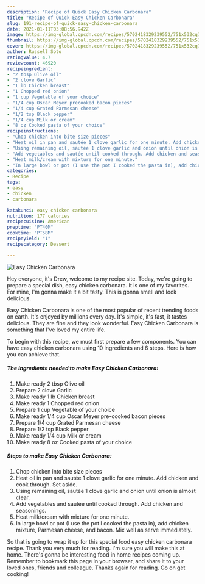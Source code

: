 ```yaml
---
description: "Recipe of Quick Easy Chicken Carbonara"
title: "Recipe of Quick Easy Chicken Carbonara"
slug: 191-recipe-of-quick-easy-chicken-carbonara
date: 2021-01-11T03:08:56.942Z
image: https://img-global.cpcdn.com/recipes/5702418329239552/751x532cq70/easy-chicken-carbonara-recipe-main-photo.jpg
thumbnail: https://img-global.cpcdn.com/recipes/5702418329239552/751x532cq70/easy-chicken-carbonara-recipe-main-photo.jpg
cover: https://img-global.cpcdn.com/recipes/5702418329239552/751x532cq70/easy-chicken-carbonara-recipe-main-photo.jpg
author: Russell Soto
ratingvalue: 4.7
reviewcount: 46920
recipeingredient:
- "2 tbsp Olive oil"
- "2 clove Garlic"
- "1 lb Chicken breast"
- "1 Chopped red onion"
- "1 cup Vegetable of your choice"
- "1/4 cup Oscar Meyer precooked bacon pieces"
- "1/4 cup Grated Parmesan cheese"
- "1/2 tsp Black pepper"
- "1/4 cup Milk or cream"
- "8 oz Cooked pasta of your choice"
recipeinstructions:
- "Chop chicken into bite size pieces"
- "Heat oil in pan and sautée 1 clove garlic for one minute. Add chicken and cook through. Set aside."
- "Using remaining oil, sautée 1 clove garlic and onion until onion is almost clear."
- "Add vegetables and sautée until cooked through. Add chicken and seasonings."
- "Heat milk/cream with mixture for one minute."
- "In large bowl or pot (I use the pot I cooked the pasta in), add chicken mixture, Parmesan cheese, and bacon. Mix well as serve immediately."
categories:
- Recipe
tags:
- easy
- chicken
- carbonara

katakunci: easy chicken carbonara 
nutrition: 177 calories
recipecuisine: American
preptime: "PT40M"
cooktime: "PT58M"
recipeyield: "1"
recipecategory: Dessert

---
```



![Easy Chicken Carbonara](https://img-global.cpcdn.com/recipes/5702418329239552/751x532cq70/easy-chicken-carbonara-recipe-main-photo.jpg)

Hey everyone, it's Drew, welcome to my recipe site. Today, we're going to prepare a special dish, easy chicken carbonara. It is one of my favorites. For mine, I'm gonna make it a bit tasty. This is gonna smell and look delicious.

Easy Chicken Carbonara is one of the most popular of recent trending foods on earth. It's enjoyed by millions every day. It's simple, it's fast, it tastes delicious. They are fine and they look wonderful. Easy Chicken Carbonara is something that I've loved my entire life.




To begin with this recipe, we must first prepare a few components. You can have easy chicken carbonara using 10 ingredients and 6 steps. Here is how you can achieve that.

<!--inarticleads1-->

##### The ingredients needed to make Easy Chicken Carbonara:

1. Make ready 2 tbsp Olive oil
1. Prepare 2 clove Garlic
1. Make ready 1 lb Chicken breast
1. Make ready 1 Chopped red onion
1. Prepare 1 cup Vegetable of your choice
1. Make ready 1/4 cup Oscar Meyer pre-cooked bacon pieces
1. Prepare 1/4 cup Grated Parmesan cheese
1. Prepare 1/2 tsp Black pepper
1. Make ready 1/4 cup Milk or cream
1. Make ready 8 oz Cooked pasta of your choice




<!--inarticleads2-->

##### Steps to make Easy Chicken Carbonara:

1. Chop chicken into bite size pieces
1. Heat oil in pan and sautée 1 clove garlic for one minute. Add chicken and cook through. Set aside.
1. Using remaining oil, sautée 1 clove garlic and onion until onion is almost clear.
1. Add vegetables and sautée until cooked through. Add chicken and seasonings.
1. Heat milk/cream with mixture for one minute.
1. In large bowl or pot (I use the pot I cooked the pasta in), add chicken mixture, Parmesan cheese, and bacon. Mix well as serve immediately.




So that is going to wrap it up for this special food easy chicken carbonara recipe. Thank you very much for reading. I'm sure you will make this at home. There's gonna be interesting food in home recipes coming up. Remember to bookmark this page in your browser, and share it to your loved ones, friends and colleague. Thanks again for reading. Go on get cooking!
